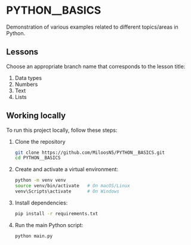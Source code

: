 # PYTHON__BASICS

Demonstration of various examples related to different topics/areas in Python.


## Lessons

Choose an appropriate branch name that corresponds to the lesson title:
   1. Data types
   2. Numbers
   3. Text
   4. Lists

## Working locally

To run this project locally, follow these steps:

1. Clone the repository

   ```bash
   git clone https://github.com/MiloosN5/PYTHON__BASICS.git
   cd PYTHON__BASICS

2. Create and activate a virtual environment:

    ```bash
    python -m venv venv
    source venv/bin/activate   # On macOS/Linux
    venv\Scripts\activate      # On Windows

3. Install dependencies:

    ```bash 
    pip install -r requirements.txt

4. Run the main Python script:

    ```bash
    python main.py

